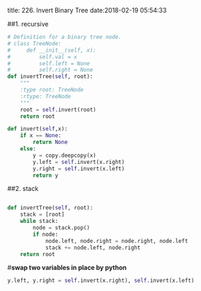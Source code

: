 title: 226. Invert Binary Tree
date:2018-02-19 05:54:33

##1. recursive
```python
# Definition for a binary tree node.
# class TreeNode:
#     def __init__(self, x):
#         self.val = x
#         self.left = None
#         self.right = None
def invertTree(self, root):
    """
    :type root: TreeNode
    :rtype: TreeNode
    """
    root = self.invert(root)
    return root

def invert(self,x):
    if x == None:
        return None
    else:
        y = copy.deepcopy(x)
        y.left = self.invert(x.right)
        y.right = self.invert(x.left)
        return y
```

##2. stack
```python

def invertTree(self, root):
    stack = [root]
    while stack:
        node = stack.pop()
        if node:
            node.left, node.right = node.right, node.left
            stack += node.left, node.right
    return root
```

#**swap two variables in place by python**
```python
y.left, y.right = self.invert(x.right), self.invert(x.left)
```